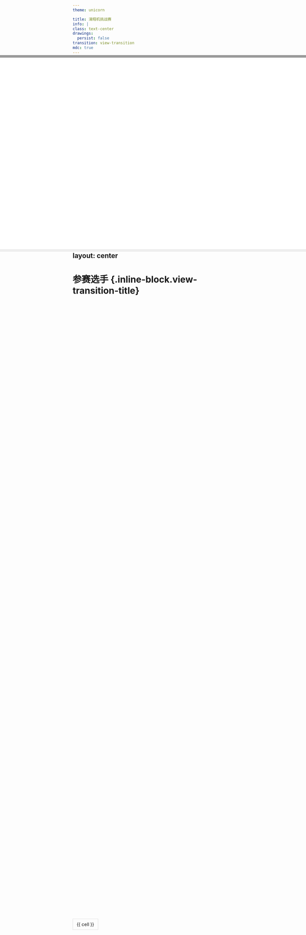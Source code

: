 ```yaml
---
theme: unicorn

title: 滑翔机挑战赛
info: |
class: text-center
drawings:
  persist: false
transition: view-transition
mdc: true
---
```


# 滑翔机挑战赛 {.inline-block.view-transition-title}
## 2025.4.09
### 高一年级 直升班

<iframe
  src="index.html"
  style="transform: scale(4);"
  class="top-145 right--28 absolute"
></iframe>

---
layout: center
---

# 参赛选手 {.inline-block.view-transition-title}



---
layout: center
---

# 参赛选手 {.inline-block.view-transition-title}

<div class="multi-column-table">
  <!-- 三个表格列容器 -->
  <div class="table-column" v-for="(chunk, index) in chunkedRows" :key="index">
    <table>
      <tr v-for="(row, rowIndex) in chunk" :key="row.id" :class="'fade-in-row'">
        <td v-for="(cell, cellIndex) in row.cells" :key="cellIndex">{{ cell }}</td>
      </tr>
    </table>
  </div>
</div>

<script setup>
import { ref, computed, onMounted, nextTick } from 'vue'

// 原始表格数据
const originalRows = ref([
  { id: 1, cells: ['高一1班', '李天聪', '朱溥瑶'] },
  { id: 2, cells: ['高一2班', '刘若渊', '胡继慈'] },
  { id: 3, cells: ['高一3班', '谢子衿', '张书溢'] },
  { id: 4, cells: ['高一4班', '张予轩', ''] },
  { id: 5, cells: ['高一5班', '杜嘉朋', '余锦辉'] },
  { id: 6, cells: ['高一6班', '乔婉桐', '周子皓'] },
  { id: 7, cells: ['高一7班', '许铭禹', '李欣颐'] },
  { id: 8, cells: ['高一8班', '李沐阳', '张镱霏'] },
  { id: 9, cells: ['高一9班', '张佳鑫', '温泰然'] },
  { id: 10, cells: ['高一10班', '于子钺', '暴桓安'] },
  { id: 11, cells: ['高一11班', '王语哲', '邓宇晗'] },
  { id: 12, cells: ['高一12班', '陈卓远', '俞博睿'] },
  { id: 13, cells: ['高一13班', '陈天阔', '丁佳明'] },
  { id: 14, cells: ['高一14班', '李奕乐', '张博林'] },
  { id: 15, cells: ['高一15班', '李天艺', '赖诚明'] },
  { id: 16, cells: ['直升1班', '刘晨笛', '胡可晗'] },
  { id: 17, cells: ['直升2班', '卞佳馨', '王嘉翼'] },
])

// 这一页不需要打乱
const shuffleArray = (array) => {
  
  return array
}

// 创建响应式的随机排序数据
const shuffledRows = ref([])

// 分块计算属性
const chunkedRows = computed(() => {
  const chunkSize = Math.ceil(shuffledRows.value.length / 3)
  return [
    shuffledRows.value.slice(0, chunkSize),
    shuffledRows.value.slice(chunkSize, chunkSize * 2),
    shuffledRows.value.slice(chunkSize * 2),
  ]
})

onMounted(() => {
  shuffledRows.value = shuffleArray([...originalRows.value])
  nextTick(() => {
    const rows = document.querySelectorAll('.fade-in-row')
    rows.forEach((row, index) => {
      row.style.animationDelay = `${index * 0.15}s`
    })
  })
})
</script>

<style>
.multi-column-table {
  display: flex;
  justify-content: center; /* 水平居中 */
  align-items: center; /* 垂直居中 */
  gap: 30px; /* 列间距 */
  height: 100%; /* 使用父容器的全部高度 */
}

.table-column {
  flex: 1;
  overflow-y: auto; /* 内容过多时显示滚动条 */
  border-right: 1px solid #eee; /* 可选分隔线 */
  padding-right: 15px;
}

.table-column:last-child {
  border-right: none;
  padding-right: 0;
}

table {
  width: 100%;
  border-collapse: collapse;
}

td {
  border: 1px solid #ddd;
  padding: 8px 12px;
  font-size: 0.9em; /* 适当缩小字体 */
  white-space: nowrap; /* 禁止换行 */
  overflow: hidden; /* 隐藏超出部分 */
  text-overflow: ellipsis; /* 超出部分显示省略号 */
}

tr:nth-child(even) {
  background-color: #f8f8f8;
}

/* 滚动条样式 */
.table-column::-webkit-scrollbar {
  width: 2px;
}
.table-column::-webkit-scrollbar-thumb {
  background: #ddd;
  border-radius: 4px;
}

/* 定义淡入动画 */
.fade-in-row {
  opacity: 0;
  transform: translateY(-10px);
  animation: fadeIn 0.15s ease-in forwards;
}

@keyframes fadeIn {
  from {
    opacity: 0;
    transform: translateY(-10px);
  }
  to {
    opacity: 1;
    transform: translateY(0);
  }
}
</style>



---
layout: center
---

# 比赛顺序 {.inline-block.view-transition-title}

<iframe
  src="https://lfw08.github.io"
  style="transform: scale(4);"
  class="top-145 right--28 absolute"
></iframe>

---
layout: center
---

# 比赛顺序 {.inline-block.view-transition-title}

<div class="multi-column-table">
  <!-- 三个表格列容器 -->
  <div class="table-column" v-for="(chunk, index) in chunkedRows" :key="index">
    <table>
      <tr v-for="(row, rowIndex) in chunk" :key="row.id" :class="'fade-in-row'">
        <td v-for="(cell, cellIndex) in row.cells" :key="cellIndex">{{ cell }}</td>
      </tr>
    </table>
  </div>
</div>

<script setup>
import { ref, computed, onMounted, nextTick } from 'vue'

// 原始表格数据
const originalRows = ref([
  { id: 1, cells: ['高一1班', '李天聪', '朱溥瑶'] },
  { id: 2, cells: ['高一2班', '刘若渊', '胡继慈'] },
  { id: 3, cells: ['高一3班', '谢子衿', '张书溢'] },
  { id: 4, cells: ['高一4班', '张予轩', ''] },
  { id: 5, cells: ['高一5班', '杜嘉朋', '余锦辉'] },
  { id: 6, cells: ['高一6班', '乔婉桐', '周子皓'] },
  { id: 7, cells: ['高一7班', '许铭禹', '李欣颐'] },
  { id: 8, cells: ['高一8班', '李沐阳', '张镱霏'] },
  { id: 9, cells: ['高一9班', '张佳鑫', '温泰然'] },
  { id: 10, cells: ['高一10班', '于子钺', '暴桓安'] },
  { id: 11, cells: ['高一11班', '王语哲', '邓宇晗'] },
  { id: 12, cells: ['高一12班', '陈卓远', '俞博睿'] },
  { id: 13, cells: ['高一13班', '陈天阔', '丁佳明'] },
  { id: 14, cells: ['高一14班', '李奕乐', '张博林'] },
  { id: 15, cells: ['高一15班', '李天艺', '赖诚明'] },
  { id: 16, cells: ['直升1班', '刘晨笛', '胡可晗'] },
  { id: 17, cells: ['直升2班', '卞佳馨', '王嘉翼'] },
])

// Fisher-Yates 洗牌算法
const shuffleArray = (array) => {
  for (let i = array.length - 1; i > 0; i--) {
    const j = Math.floor(Math.random() * (i + 1))
    ;[array[i], array[j]] = [array[j], array[i]]
  }
  return array
}

// 创建响应式的随机排序数据
const shuffledRows = ref([])

// 分块计算属性
const chunkedRows = computed(() => {
  const chunkSize = Math.ceil(shuffledRows.value.length / 3)
  return [
    shuffledRows.value.slice(0, chunkSize),
    shuffledRows.value.slice(chunkSize, chunkSize * 2),
    shuffledRows.value.slice(chunkSize * 2),
  ]
})

onMounted(() => {
  shuffledRows.value = shuffleArray([...originalRows.value])
  localStorage.setItem('shuffledRows', JSON.stringify(shuffledRows.value))
  nextTick(() => {
    const rows = document.querySelectorAll('.fade-in-row')
    rows.forEach((row, index) => {
      row.style.animationDelay = `${index * 0.15}s`
    })
  })
})
</script>

<style>
.multi-column-table {
  display: flex;
  justify-content: center; /* 水平居中 */
  align-items: center; /* 垂直居中 */
  gap: 20px; /* 列间距 */
  height: 100%; /* 使用父容器的全部高度 */
}

.table-column {
  flex: 1;
  overflow-y: auto; /* 内容过多时显示滚动条 */
  border-right: 1px solid #eee; /* 可选分隔线 */
  padding-right: 15px;
}

.table-column:last-child {
  border-right: none;
  padding-right: 0;
}

table {
  width: 100%;
  border-collapse: collapse;
}

td {
  border: 1px solid #ddd;
  padding: 8px 12px;
  font-size: 0.9em; /* 适当缩小字体 */
  white-space: nowrap; /* 禁止换行 */
  overflow: hidden; /* 隐藏超出部分 */
  text-overflow: ellipsis; /* 超出部分显示省略号 */
}

tr:nth-child(even) {
  background-color: #f8f8f8;
}

/* 滚动条样式 */
.table-column::-webkit-scrollbar {
  width: 6px;
}
.table-column::-webkit-scrollbar-thumb {
  background: #ddd;
  border-radius: 4px;
}

/* 定义淡入动画 */
.fade-in-row {
  opacity: 0;
  transform: translateY(-10px);
  animation: fadeIn 0.15s ease-in forwards;
}

@keyframes fadeIn {
  from {
    opacity: 0;
    transform: translateY(-10px);
  }
  to {
    opacity: 1;
    transform: translateY(0);
  }
}
</style>



---
layout: center
---

<script setup>
import { ref, onMounted } from 'vue'

const title = ref('')
const subtitle = ref('')

onMounted(() => {
  const storedRows = JSON.parse(localStorage.getItem('shuffledRows')) || []
  if (storedRows.length > 0) {
    const firstRow = storedRows[0]?.cells || []
    const secondRow = storedRows[1]?.cells || []
    title.value = `${firstRow[0]} - ${firstRow[1]}   ${firstRow[2]}`
    subtitle.value = `${secondRow[0]} - ${secondRow[1]}   ${secondRow[2]}`
  }
})
</script>

# {{ title }} {.inline-block.view-transition-title}
##
### Next: {{ subtitle }} {.inline-block.view-transition-subtitle}

<iframe
  src="https://lfw08.github.io"
  style="transform: scale(4);"
  class="top-145 right--28 absolute"
></iframe>

---
layout: center
---


<script setup>
import { ref, onMounted } from 'vue'

const title1 = ref('')
const subtitle1 = ref('')

onMounted(() => {
  const storedRows = JSON.parse(localStorage.getItem('shuffledRows')) || []
  if (storedRows.length > 1) {
    const firstRow = storedRows[1]?.cells || []
    const secondRow = storedRows[2]?.cells || []
    title1.value = `${firstRow[0]} - ${firstRow[1]}   ${firstRow[2]}`
    subtitle1.value = `${secondRow[0]} - ${secondRow[1]}   ${secondRow[2]}`
  }
})
</script>

# {{ title1 }}{.inline-block.view-transition-title}
##
### Next: {{ subtitle1 }}{.inline-block.view-transition-subtitle}

<iframe
  src="https://lfw08.github.io"
  style="transform: scale(4);"
  class="top-145 right--28 absolute"
></iframe>

---
layout: center
---

<script setup>
import { ref, onMounted } from 'vue'

const title2 = ref('')
const subtitle2 = ref('')

onMounted(() => {
  const storedRows = JSON.parse(localStorage.getItem('shuffledRows')) || []
  if (storedRows.length > 2) {
    const firstRow = storedRows[2]?.cells || []
    const secondRow = storedRows[3]?.cells || []
    title2.value = `${firstRow[0]} - ${firstRow[1]}   ${firstRow[2]}`
    subtitle2.value = `${secondRow[0]} - ${secondRow[1]}   ${secondRow[2]}`
  }
})
</script>

# {{ title2 }} {.inline-block.view-transition-title}
##
### Next: {{ subtitle2 }} {.inline-block.view-transition-subtitle}

<iframe
  src="https://lfw08.github.io"
  style="transform: scale(4);"
  class="top-145 right--28 absolute"
></iframe>

---
layout: center
---

<script setup>
import { ref, onMounted } from 'vue'

const title3 = ref('')
const subtitle3 = ref('')

onMounted(() => {
  const storedRows = JSON.parse(localStorage.getItem('shuffledRows')) || []
  if (storedRows.length > 3) {
    const firstRow = storedRows[3]?.cells || []
    const secondRow = storedRows[4]?.cells || []
    title3.value = `${firstRow[0]} - ${firstRow[1]}   ${firstRow[2]}`
    subtitle3.value = `${secondRow[0]} - ${secondRow[1]}   ${secondRow[2]}`
  }
})
</script>

# {{ title3 }} {.inline-block.view-transition-title}
##
### Next: {{ subtitle3 }} {.inline-block.view-transition-subtitle}

<iframe
  src="https://lfw08.github.io"
  style="transform: scale(4);"
  class="top-145 right--28 absolute"
></iframe>

---
layout: center
---

<script setup>
import { ref, onMounted } from 'vue'

const title4 = ref('')
const subtitle4 = ref('')

onMounted(() => {
  const storedRows = JSON.parse(localStorage.getItem('shuffledRows')) || []
  if (storedRows.length > 4) {
    const firstRow = storedRows[4]?.cells || []
    const secondRow = storedRows[5]?.cells || []
    title4.value = `${firstRow[0]} - ${firstRow[1]}   ${firstRow[2]}`
    subtitle4.value = `${secondRow[0]} - ${secondRow[1]}   ${secondRow[2]}`
  }
})
</script>

# {{ title4 }} {.inline-block.view-transition-title}
##
### Next: {{ subtitle4 }} {.inline-block.view-transition-subtitle}

<iframe
  src="https://lfw08.github.io"
  style="transform: scale(4);"
  class="top-145 right--28 absolute"
></iframe>

---
layout: center
---


<script setup>
import { ref, onMounted } from 'vue'

const title5 = ref('')
const subtitle5 = ref('')

onMounted(() => {
  const storedRows = JSON.parse(localStorage.getItem('shuffledRows')) || []
  if (storedRows.length > 5) {
    const firstRow = storedRows[5]?.cells || []
    const secondRow = storedRows[6]?.cells || []
    title5.value = `${firstRow[0]} - ${firstRow[1]}   ${firstRow[2]}`
    subtitle5.value = `${secondRow[0]} - ${secondRow[1]}   ${secondRow[2]}`
  }
})
</script>

# {{ title5 }} {.inline-block.view-transition-title}
##
### Next: {{ subtitle5 }} {.inline-block.view-transition-subtitle}

<iframe
  src="https://lfw08.github.io"
  style="transform: scale(4);"
  class="top-145 right--28 absolute"
></iframe>

---
layout: center
---


<script setup>
import { ref, onMounted } from 'vue'

const title6 = ref('')
const subtitle6 = ref('')

onMounted(() => {
  const storedRows = JSON.parse(localStorage.getItem('shuffledRows')) || []
  if (storedRows.length > 6) {
    const firstRow = storedRows[6]?.cells || []
    const secondRow = storedRows[7]?.cells || []
    title6.value = `${firstRow[0]} - ${firstRow[1]}   ${firstRow[2]}`
    subtitle6.value = `${secondRow[0]} - ${secondRow[1]}   ${secondRow[2]}`
  }
})
</script>

# {{ title6 }} {.inline-block.view-transition-title}
##
### Next: {{ subtitle6 }} {.inline-block.view-transition-subtitle}

<iframe
  src="https://lfw08.github.io"
  style="transform: scale(4);"
  class="top-145 right--28 absolute"
></iframe>

---
layout: center
---


<script setup>
import { ref, onMounted } from 'vue'

const title7 = ref('')
const subtitle7 = ref('')

onMounted(() => {
  const storedRows = JSON.parse(localStorage.getItem('shuffledRows')) || []
  if (storedRows.length > 7) {
    const firstRow = storedRows[7]?.cells || []
    const secondRow = storedRows[8]?.cells || []
    title7.value = `${firstRow[0]} - ${firstRow[1]}   ${firstRow[2]}`
    subtitle7.value = `${secondRow[0]} - ${secondRow[1]}   ${secondRow[2]}`
  }
})
</script>

# {{ title7 }} {.inline-block.view-transition-title}
##
### Next: {{ subtitle7 }} {.inline-block.view-transition-subtitle}

<iframe
  src="https://lfw08.github.io"
  style="transform: scale(4);"
  class="top-145 right--28 absolute"
></iframe>

---
layout: center
---


<script setup>
import { ref, onMounted } from 'vue'

const title8 = ref('')
const subtitle8 = ref('')

onMounted(() => {
  const storedRows = JSON.parse(localStorage.getItem('shuffledRows')) || []
  if (storedRows.length > 8) {
    const firstRow = storedRows[8]?.cells || []
    const secondRow = storedRows[9]?.cells || []
    title8.value = `${firstRow[0]} - ${firstRow[1]}   ${firstRow[2]}`
    subtitle8.value = `${secondRow[0]} - ${secondRow[1]}   ${secondRow[2]}`
  }
})
</script>

# {{ title8 }} {.inline-block.view-transition-title}
##
### Next: {{ subtitle8 }} {.inline-block.view-transition-subtitle}

<iframe
  src="https://lfw08.github.io"
  style="transform: scale(4);"
  class="top-145 right--28 absolute"
></iframe>

---
layout: center
---

<script setup>
import { ref, onMounted } from 'vue'

const title9 = ref('')
const subtitle9 = ref('')

onMounted(() => {
  const storedRows = JSON.parse(localStorage.getItem('shuffledRows')) || []
  if (storedRows.length > 9) {
    const firstRow = storedRows[9]?.cells || []
    const secondRow = storedRows[10]?.cells || []
    title9.value = `${firstRow[0]} - ${firstRow[1]}   ${firstRow[2]}`
    subtitle9.value = `${secondRow[0]} - ${secondRow[1]}   ${secondRow[2]}`
  }
})
</script>

# {{ title9 }} {.inline-block.view-transition-title}
##
### Next: {{ subtitle9 }} {.inline-block.view-transition-subtitle}

<iframe
  src="https://lfw08.github.io"
  style="transform: scale(4);"
  class="top-145 right--28 absolute"
></iframe>

---
layout: center
---


<script setup>
import { ref, onMounted } from 'vue'

const title10 = ref('')
const subtitle10 = ref('')

onMounted(() => {
  const storedRows = JSON.parse(localStorage.getItem('shuffledRows')) || []
  if (storedRows.length > 10) {
    const firstRow = storedRows[10]?.cells || []
    const secondRow = storedRows[11]?.cells || []
    title10.value = `${firstRow[0]} - ${firstRow[1]}   ${firstRow[2]}`
    subtitle10.value = `${secondRow[0]} - ${secondRow[1]}   ${secondRow[2]}`
  }
})
</script>

# {{ title10 }} {.inline-block.view-transition-title}
##
### Next: {{ subtitle10 }} {.inline-block.view-transition-subtitle}

<iframe
  src="https://lfw08.github.io"
  style="transform: scale(4);"
  class="top-145 right--28 absolute"
></iframe>

---
layout: center
---


<script setup>
import { ref, onMounted } from 'vue'

const title11 = ref('')
const subtitle11 = ref('')

onMounted(() => {
  const storedRows = JSON.parse(localStorage.getItem('shuffledRows')) || []
  if (storedRows.length > 11) {
    const firstRow = storedRows[11]?.cells || []
    const secondRow = storedRows[12]?.cells || []
    title11.value = `${firstRow[0]} - ${firstRow[1]}   ${firstRow[2]}`
    subtitle11.value = `${secondRow[0]} - ${secondRow[1]}   ${secondRow[2]}`
  }
})
</script>

# {{ title11 }} {.inline-block.view-transition-title}
##
### Next: {{ subtitle11 }} {.inline-block.view-transition-subtitle}

<iframe
  src="https://lfw08.github.io"
  style="transform: scale(4);"
  class="top-145 right--28 absolute"
></iframe>

---
layout: center
---


<script setup>
import { ref, onMounted } from 'vue'

const title12 = ref('')
const subtitle12 = ref('')

onMounted(() => {
  const storedRows = JSON.parse(localStorage.getItem('shuffledRows')) || []
  if (storedRows.length > 12) {
    const firstRow = storedRows[12]?.cells || []
    const secondRow = storedRows[13]?.cells || []
    title12.value = `${firstRow[0]} - ${firstRow[1]}   ${firstRow[2]}`
    subtitle12.value = `${secondRow[0]} - ${secondRow[1]}   ${secondRow[2]}`
  }
})
</script>

# {{ title12 }} {.inline-block.view-transition-title}
##
### Next: {{ subtitle12 }} {.inline-block.view-transition-subtitle}

<iframe
  src="https://lfw08.github.io"
  style="transform: scale(4);"
  class="top-145 right--28 absolute"
></iframe>

---
layout: center
---


<script setup>
import { ref, onMounted } from 'vue'

const title13 = ref('')
const subtitle13 = ref('')

onMounted(() => {
  const storedRows = JSON.parse(localStorage.getItem('shuffledRows')) || []
  if (storedRows.length > 13) {
    const firstRow = storedRows[13]?.cells || []
    const secondRow = storedRows[14]?.cells || []
    title13.value = `${firstRow[0]} - ${firstRow[1]}   ${firstRow[2]}`
    subtitle13.value = `${secondRow[0]} - ${secondRow[1]}   ${secondRow[2]}`
  }
})
</script>

# {{ title13 }} {.inline-block.view-transition-title}
##
### Next: {{ subtitle13 }} {.inline-block.view-transition-subtitle}

<iframe
  src="https://lfw08.github.io"
  style="transform: scale(4);"
  class="top-145 right--28 absolute"
></iframe>

---
layout: center
---


<script setup>
import { ref, onMounted } from 'vue'

const title14 = ref('')
const subtitle14 = ref('')

onMounted(() => {
  const storedRows = JSON.parse(localStorage.getItem('shuffledRows')) || []
  if (storedRows.length > 14) {
    const firstRow = storedRows[14]?.cells || []
    const secondRow = storedRows[15]?.cells || []
    title14.value = `${firstRow[0]} - ${firstRow[1]}   ${firstRow[2]}`
    subtitle14.value = `${secondRow[0]} - ${secondRow[1]}   ${secondRow[2]}`
  }
})
</script>

# {{ title14 }} {.inline-block.view-transition-title}
##
### Next: {{ subtitle14 }} {.inline-block.view-transition-subtitle}

<iframe
  src="https://lfw08.github.io"
  style="transform: scale(4);"
  class="top-145 right--28 absolute"
></iframe>

---
layout: center
---


<script setup>
import { ref, onMounted } from 'vue'

const title15 = ref('')
const subtitle15 = ref('')

onMounted(() => {
  const storedRows = JSON.parse(localStorage.getItem('shuffledRows')) || []
  if (storedRows.length > 15) {
    const firstRow = storedRows[15]?.cells || []
    const secondRow = storedRows[16]?.cells || []
    title15.value = `${firstRow[0]} - ${firstRow[1]}   ${firstRow[2]}`
    subtitle15.value = `${secondRow[0]} - ${secondRow[1]}   ${secondRow[2]}`
  }
})
</script>

# {{ title15 }} {.inline-block.view-transition-title}
##
### Next: {{ subtitle15 }} {.inline-block.view-transition-subtitle}

<iframe
  src="https://lfw08.github.io"
  style="transform: scale(4);"
  class="top-145 right--28 absolute"
></iframe>

---
layout: center
---


<script setup>
import { ref, onMounted } from 'vue'

const title16 = ref('')
const subtitle16 = ref('')

onMounted(() => {
  const storedRows = JSON.parse(localStorage.getItem('shuffledRows')) || []
  if (storedRows.length > 16) {
    const firstRow = storedRows[16]?.cells || []
    const secondRow = storedRows[17]?.cells || []
    title16.value = `${firstRow[0]} - ${firstRow[1]}   ${firstRow[2]}`
    subtitle16.value = `${secondRow[0]} - ${secondRow[1]}   ${secondRow[2]}`
  }
})
</script>

# {{ title16 }} {.inline-block.view-transition-title}

<iframe
  src="https://lfw08.github.io"
  style="transform: scale(4);"
  class="top-145 right--28 absolute"
></iframe>
